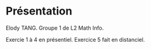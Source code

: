 # Présentation

Elody TANG.
Groupe 1 de L2 Math Info.

Exercie 1 à 4 en présentiel.
Exercice 5 fait en distanciel. 
